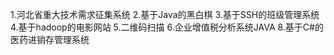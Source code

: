 1.河北省重大技术需求征集系统
2.基于Java的黑白棋
3.基于SSH的班级管理系统
4.基于hadoop的电影网站
5.二维码扫描
6.企业增值税分析系统JAVA
8.基于C#的医药进销存管理系统

